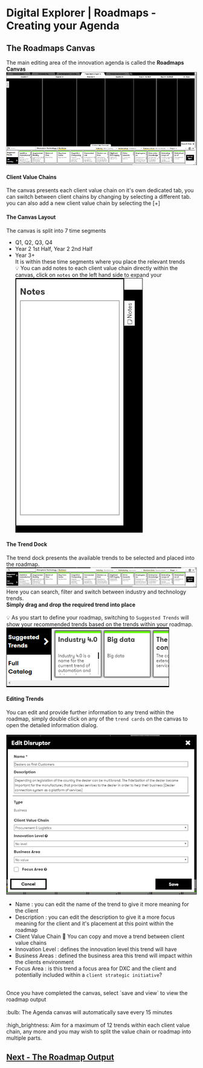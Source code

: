 # Digital Explorer | Roadmaps - Creating your Agenda

## The Roadmaps Canvas
The main editing area of the innovation agenda is called the **Roadmaps Canvas**
![agenda1](images/agenda9.png)<br>

#### Client Value Chains
The canvas presents each client value chain on it's own dedicated tab, you can switch between client chains by changing by selecting a different tab.  you can also add a new client value chain by selecting the [+] 

#### The Canvas Layout
The canvas is split into 7 time segments
- Q1, Q2, Q3, Q4
- Year 2 1st Half, Year 2 2nd Half
- Year 3+<br>
It is within these time segments where you place the relevant trends<br>
:bulb: You can add notes to each client value chain directly within the canvas, click on `notes` on the left hand side to expand your <br>
![agenda1](images/agenda10.png)<br>

#### The Trend Dock
The trend dock presents the available trends to be selected and placed into the roadmap.
![agenda1](images/agenda11.png)<br>
Here you can search, filter and switch between industry and technology trends.<br>
**Simply drag and drop the required trend into place**<br><br>
:bulb: As you start to define your roadmap, switching to `Suggested Trends` will show your recommended trends based on the trends within your roadmap.<br>
![agenda1](images/agenda20.png)<br>

#### Editing Trends
You can edit and provide further information to any trend within the roadmap, simply double click on any of the `trend cards` on the canvas to open the detailed information dialog.<br><br>
![agenda1](images/agenda12.png)<br>
- Name : you can edit the name of the trend to give it more meaning for the client
- Description : you can edit the description to give it a more focus meaning for the client and it's placement at this point within the roadmap
- Client Value Chain :information_desk_person: You can copy and move a trend between client value chains
- Innovation Level : defines the innovation level this trend will have 
- Business Areas : defined the business area this trend will impact within the clients environment
- Focus Area : is this trend a focus area for DXC and the client and potentially included within a `client strategic initiative`?

<br>
Once you have completed the canvas, select `save and view` to view the roadmap output<br>
<br>
:bulb: The Agenda canvas will automatically save every 15 minutes<br><br>
:high_brightness: Aim for a maximum of 12 trends within each client value chain, any more and you may wish to split the value chain or roadmap into multiple parts.<br>

## [Next - The Roadmap Output](AgendaOutput.md)